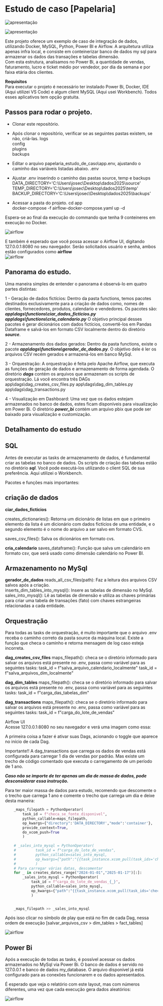 
# Estudo de caso [Papelaria]

![apresentação](https://github.com/JoseCarlos-7/papelaria_estudo_de_caso/blob/main/imagens/header_.png)


![apresentação](https://github.com/JoseCarlos-7/papelaria_estudo_de_caso/blob/main/imagens/resumo%20arquitetura%20do%20projeto.png)

Este projeto oferece um exemplo de caso de integração de dados, utilizando Docker, MySQL, Python, Power BI e Airflow.
A arquitetura utiliza apenas infra local, e consiste em conteinerizar banco de dados my sql para armazenar os dados das transações e tabelas dimensão. <br>
Com esta estrutura, analisamos no Power Bi, a quantidade de vendas, faturamento, lucro e ticket médio por vendedor, por dia da semana e por faixa etária dos clientes.

**Requisitos** <br>
Para executar o projeto é necessário ter instalado Power Bi, Docker, IDE (Aqui utilizei VS Code) e algum client MySQL (Aqui usei Workbench). Todos esses aplicativos tem opção gratuita.

## Passos para rodar o projeto.
* Clonar este repositório.

* Após clonar o repositório, verificar se as seguintes pastas existem, se não, criá-las.
logs <br>
config <br>
plugins <br>
backups <br>

* Editar o arquivo papelaria_estudo_de_caso\app\.env, ajustando o caminho das variáveis listadas abaixo.
.env

* Ajustar .env inserindo o caminho das pastas source, temp e backups
DATA_DIRECTORY='C:\Users\josec\Desktop\dados2025\source' <br>
TEMP_DIRECTORY='C:\Users\josec\Desktop\dados2025\temp' <br>
BACKUP_DIRECTORY='C:\Users\josec\Desktop\dados2025\backups' <br>

* Acessar a pasta do projeto.
cd app <br>
docker-compose -f airflow-docker-compose.yaml up -d <br>

Espera-se ao final da execução do commando que tenha 9 conteineres em execução no Docker. <br>

![airflow](https://github.com/JoseCarlos-7/papelaria_estudo_de_caso/blob/main/imagens/docker.png)

E também é esperado que você possa acessar o Airflow UI, digitando 127.0.0.1:8080 no seu navegador. Serão solicitados usuário e senha, ambos estão configurados como **airflow** <br>
![airflow](https://github.com/JoseCarlos-7/papelaria_estudo_de_caso/blob/main/imagens/airflow_ui.png)

## Panorama do estudo.
Uma maneira simples de entender o panorama é observá-lo em quatro partes distintas:

1 - Geração de dados fictícios: Dentro da pasta functions, temos pacotes destinados exclusivamente para a criação de dados como, nomes de clientes, fornecedores, produtos, calendario e vendedores.
Os pacotes são:
***app\dags\functions\ciar_dados_ficticios.py***
***app\dags\functions\cria_calendario.py***
O objetivo principal desses pacotes é gerar dicionários com dados fictícios, convertê-los em Pandas Dataframe e salvá-los em formato CSV localmente dentro do diretório ***source***. <br>

2 - Armazenamento dos dados gerados: Dentro da pasta functions, existe o pacote ***app\dags\functions\gerador_de_dados.py***. O objetivo dele é ler os arquivos CSV recém gerados e armazená-los em banco MySql. <br>

3 - Orquestração: A orquestração é feita pelo Apache Airflow, que executa as funções de geração de dados e armazenamento de forma agendada. O diretório ***dags*** contém os arquivos que armazenam os scripts de orquestração. Lá você encontra três DAGs <br>
app\dags\dag_creates_csv_files.py
app\dags\dag_dim_tables.py
app\dags\dag_transactions.py <br>

4 - Visualização em Dashboard: Uma vez que os dados estejam armazenados no banco de dados, estes ficam disponíveis para visualização em Power Bi. O diretório ***power_bi*** contém um arquivo pbix que pode ser baixado para visualização e customização.

## Detalhamento do estudo

## SQL
Antes de executar as tasks de armazenamento de dados, é fundamental criar as tabelas no banco de dados. Os scripts de criação das tabelas estão no diretório ***sql***. Você pode executá-los utilizando o client SQL de sua preferência. Aqui utilizei o Workbench.

Pacotes e funções mais importantes:

## criação de dados

**ciar_dados_ficticios**

creates_dictionaries(): Retorna um dicionário de listas em que o primeiro elemento da lista é um dicionário com dados fictícios de uma 
entidade, e o segundo elemento é o nome do arquivo a ser salvo em formato CVS.

saves_csv_files(): Salva os dicionários em formato cvs.

**cria_calendario**
saves_dataframe(): Função que salva um calendário em formato csv, que será usado como dimensão calendário no Power BI.

## Armazenamento no MySql

**gerador_de_dados**
reads_all_csv_files(path): Faz a leitura dos arquivos CSV salvos após a criação. <br>
inserts_dim_tables_into_mysql(): Insere as tabelas de dimensão no MySql. <br>
sales_into_mysql(): Lê as tabelas de dimensão e utiliza as chaves primárias para criar uma tabela de transações (fato) com chaves estrangeiras relacionadas a cada entidade. <br>

## Orquestração
Para todas as tasks de orquestração, é muito importante que o arquivo .env receba o caminho correto da pasta source da máquina local. Existe a função que checa o caminho e retorna mensagem de log caso esteja incorreta.



**dag_creates_csv_files**
maps_filepath(): checa se o diretório informado para salvar os arquivos está presente no .env, passa como variável para as seguintes tasks:
task_id = f"salva_arquivo_calendario_localmente"
task_id = f"salva_arquivos_dim_localmente"

**dag_dim_tables**
maps_filepath(): checa se o diretório informado para salvar os arquivos está presente no .env, passa como variável para as seguintes tasks:
task_id = f"carga_das_tabelas_dim"

**dag_transactions**
maps_filepath(): checa se o diretório informado para salvar os arquivos está presente no .env, passa como variável para as seguintes tasks:
task_id = f"carga_do_lote_de_vendas"

Airflow UI <br>
Acesse 127.0.0.1:8080 no seu navegador e verá uma imagem como essa: <br>

A primeira coisa a fazer é ativar suas Dags, acionando o toggle que aparece no início de cada Dag. 

Importante!!
A dag_transactions que carrega os dados de vendas está configurada para carregar 1 dia de vendas por padrão. Mas existe um trecho de código comentado que executa o carregamento de um período de 1 ano. <br>

***Caso não se importe de ter apenas um dia de massa de dados, pode desconsiderar essa instrução.*** <br>

Para ter maior massa de dados para estudo, recomendo que descomente o o trecho que carrega 1 ano e comente o trecho que carrega um dia e deixe desta maneira: <br>

```python
    _maps_filepath = PythonOperator(
        task_id = f"checa_se_fonte_disponivel",
        python_callable=maps_filepath,
        op_kwargs={"directory":'DATA_DIRECTORY',"mode":'container'},
        provide_context=True,
        do_xcom_push=True
        )
    
    # _sales_into_mysql = PythonOperator(
    #         task_id = f"carga_do_lote_de_vendas",
    #         python_callable=sales_into_mysql,
    #         op_kwargs={"path":"{{task_instance.xcom_pull(task_ids='checa_se_fonte_disponivel', key='return_value')}}"}
    #         )
    # Para carregar várias datas, descomentar
    for _ in creates_dates_range("2024-01-01","2025-01-17")[:]:
        _sales_into_mysql = PythonOperator(
            task_id = f"carga_do_lote_de_vendas_{_}",
            python_callable=sales_into_mysql,
            op_kwargs={"path":"{{task_instance.xcom_pull(task_ids='checa_se_fonte_disponivel', key='return_value')}}","data_lote":_}
            )

    
    _maps_filepath >> _sales_into_mysql
```

Após isso clicar no símbolo de play que está no fim de cada Dag, nessa ordem de execução [salvar_arquivos_csv > dim_tables > fact_tables] <br>

![airflow](https://github.com/JoseCarlos-7/papelaria_estudo_de_caso/blob/main/imagens/airflow%20dags.png)

## Power Bi
Após a execução de todas as tasks, é possível acessar os dados armazenados no MySql via Power Bi. O banco de dados é servido no 127.0.0.1 e banco de dados my_database.
O arquivo disponível já está configurado para as conexões funcionarem e os dados apresentados. 

É esperado que veja o relatório com este layout, mas com números diferentes, uma vez que cada execução gera dados aleatórios: <br>


![airflow](https://github.com/JoseCarlos-7/papelaria_estudo_de_caso/blob/main/imagens/power_bi.png)







